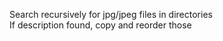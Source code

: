 Search recursively for jpg/jpeg files in directories    
If description found, copy and reorder those   
